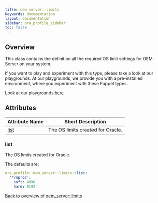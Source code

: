 ```yaml
---
title: oem server::limits
keywords: documentation
layout: documentation
sidebar: ora_profile_sidebar
toc: false
---
```

## Overview

This class contains the definition all the required OS limit settings for OEM Server on your system.




If you want to play and experiment with this type, please take a look at our playgrounds. At our playgrounds, 
we provide you with a pre-installed environment, where you experiment with these Puppet types.

Look at our playgrounds [here](/playgrounds#oracle)

## Attributes



Attribute Name                   | Short Description                 |
-------------------------------- | --------------------------------- |
[list](#oem_server::limits_list) | The OS limits created for Oracle. |




### list<a name='oem_server::limits_list'>

The OS limits created for Oracle.

The defaults are:

```yaml
ora_profile::oem_server::limits::list:
  '*/nproc':
    soft: 4098
    hard: 8192
```

[Back to overview of oem_server::limits](#attributes)

